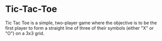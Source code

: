# Tic-Tac-Toe
Tic Tac Toe is a simple, two-player game where the objective is to be the first player to form a straight line of three of their symbols (either "X" or "O") on a 3x3 grid.
